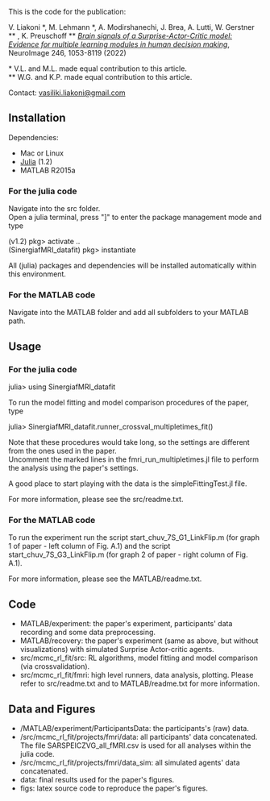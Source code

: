 This is the code for the publication:

V. Liakoni *, M. Lehmann *, A. Modirshanechi, J. Brea, A. Lutti, W. Gerstner ** , K. Preuschoff **
[*Brain signals of a Surprise-Actor-Critic model: Evidence for multiple learning modules in human decision making*](https://doi.org/10.1016/j.neuroimage.2021.118780), NeuroImage 246, 1053-8119 (2022)

\* V.L. and M.L. made equal contribution to this article. \
\** W.G. and K.P. made equal contribution to this article.

Contact:
[vasiliki.liakoni@gmail.com](mailto:vasiliki.liakoni@gmail.com)

## Installation

Dependencies:

* Mac or Linux
* [Julia](https://julialang.org) (1.2)
* MATLAB R2015a

### For the julia code

Navigate into the src folder. \
Open a julia terminal, press "]" to enter the package management mode and type

(v1.2) pkg> activate .. \
(SinergiafMRI_datafit) pkg> instantiate

All (julia) packages and dependencies will be installed automatically within this environment.

### For the MATLAB code

Navigate into the MATLAB folder and add all subfolders to your MATLAB path.

## Usage

### For the julia code

julia> using SinergiafMRI_datafit

To run the model fitting and model comparison procedures of the paper, type

julia> SinergiafMRI_datafit.runner_crossval_multipletimes_fit()

Note that these procedures would take long, so the settings are different from the ones used in the paper. \
Uncomment the marked lines in the fmri_run_multipletimes.jl file to perform the analysis using the  paper's settings.

A good place to start playing with the data is the simpleFittingTest.jl file.

For more information, please see the src/readme.txt.

### For the MATLAB code

To run the experiment run the script start_chuv_7S_G1_LinkFlip.m (for graph 1 of paper - left column of Fig. A.1) and the script start_chuv_7S_G3_LinkFlip.m (for graph 2 of paper - right column of Fig. A.1).

For more information, please see the MATLAB/readme.txt.

## Code

* MATLAB/experiment: the paper's experiment, participants' data recording and some data preprocessing.
* MATLAB/recovery: the paper's experiment (same as above, but without visualizations) with simulated Surprise Actor-critic agents.
* src/mcmc_rl_fit/src: RL algorithms, model fitting and model comparison (via crossvalidation).
* src/mcmc_rl_fit/fmri: high level runners, data analysis, plotting.
Please refer to src/readme.txt and to MATLAB/readme.txt for more information.


## Data and Figures

* /MATLAB/experiment/ParticipantsData: the participants's (raw) data.
* /src/mcmc_rl_fit/projects/fmri/data: all participants' data concatenated. The file SARSPEICZVG_all_fMRI.csv is used for all analyses within the julia code.
* /src/mcmc_rl_fit/projects/fmri/data_sim: all simulated agents' data concatenated.
* data: final results used for the paper's figures.
* figs: latex source code to reproduce the paper's figures.
